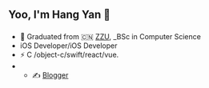 ## Yoo, I'm Hang Yan 👋

###
- 🍻 Graduated from  🇨🇳 [ZZU](http://www.zzu.edu.cn/), _BSc in Computer Science
-  iOS Developer/iOS Developer
- ⚡ C /object-c/swift/react/vue.
- - ✍️ [Blogger](dahangda.github.io)
<!--
**dahangda/dahangda** is a ✨ _special_ ✨ repository because its `README.md` (this file) appears on your GitHub profile.

Here are some ideas to get you started:

- 🔭 I’m currently working on ...
- 🌱 I’m currently learning ...
- 👯 I’m looking to collaborate on ...
- 🤔 I’m looking for help with ...
- 💬 Ask me about ...
- 📫 How to reach me: ...
- 😄 Pronouns: ...
- ⚡ Fun fact: ...
-->
